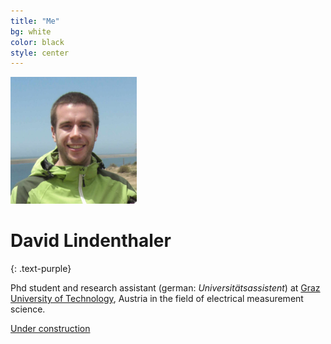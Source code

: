 ```yaml
---
title: "Me"
bg: white
color: black
style: center
---
```


<img src="img/CIMG2510.png" alt="(c) David Lindenthaler" title="Me, (c) David Lindenthaler" style="width: 40%;" />

# David Lindenthaler
{: .text-purple}

Phd student and research assistant (german: *Universitätsassistent*) at [Graz University of Technology](https://www.tugraz.at/home/), Austria in the field of electrical measurement science.

<span id="forkongithub">
  <a href="{{ site.source_link }}" class="bg-blue">
    Under construction
  </a>
</span>
